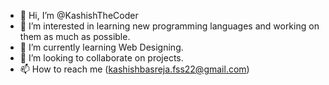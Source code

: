 - 👋 Hi, I’m @KashishTheCoder
- 👀 I’m interested in learning new programming languages and working on them as much as possible.
- 🌱 I’m currently learning Web Designing.
- 💞️ I’m looking to collaborate on projects.
- 📫 How to reach me (kashishbasreja.fss22@gmail.com)

<!---
KashishTheCoder/KashishTheCoder is a ✨ special ✨ repository because its `README.md` (this file) appears on your GitHub profile.
You can click the Preview link to take a look at your changes.
--->
